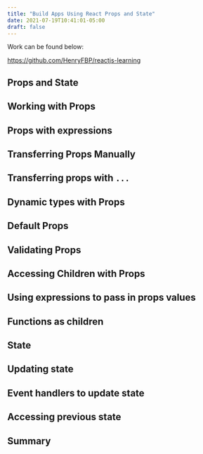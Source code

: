```yaml
---
title: "Build Apps Using React Props and State"
date: 2021-07-19T10:41:01-05:00
draft: false
---
```


Work can be found below:

<https://github.com/HenryFBP/reactjs-learning>

## Props and State

## Working with Props

## Props with expressions

## Transferring Props Manually

## Transferring props with `...`

## Dynamic types with Props

## Default Props

## Validating Props

## Accessing Children with Props

## Using expressions to pass in props values

## Functions as children

## State

## Updating state

## Event handlers to update state

## Accessing previous state

## Summary